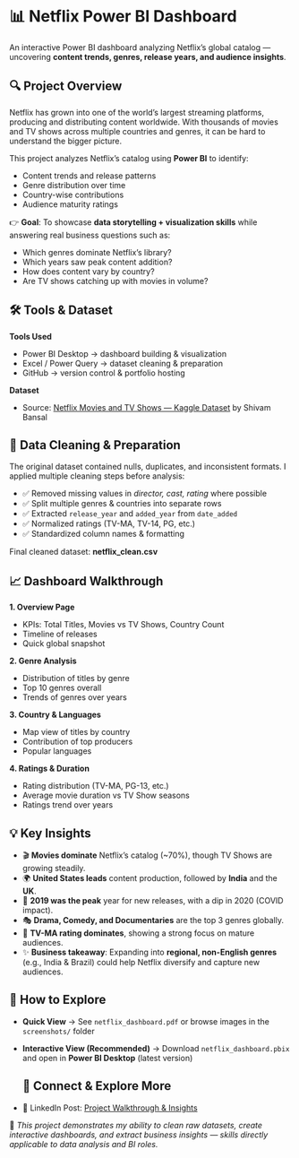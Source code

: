 # 📊 Netflix Power BI Dashboard  

An interactive Power BI dashboard analyzing Netflix’s global catalog — uncovering **content trends, genres, release years, and audience insights**.  

## 🔍 Project Overview  

Netflix has grown into one of the world’s largest streaming platforms, producing and distributing content worldwide. With thousands of movies and TV shows across multiple countries and genres, it can be hard to understand the bigger picture.  

This project analyzes Netflix’s catalog using **Power BI** to identify:  
- Content trends and release patterns  
- Genre distribution over time  
- Country-wise contributions  
- Audience maturity ratings  

👉 **Goal**: To showcase **data storytelling + visualization skills** while answering real business questions such as:  
- Which genres dominate Netflix’s library?  
- Which years saw peak content addition?  
- How does content vary by country?  
- Are TV shows catching up with movies in volume?  

## 🛠️ Tools & Dataset  

**Tools Used**  
- Power BI Desktop → dashboard building & visualization  
- Excel / Power Query → dataset cleaning & preparation  
- GitHub → version control & portfolio hosting  

**Dataset**  
- Source: [Netflix Movies and TV Shows — Kaggle Dataset](https://www.kaggle.com/datasets/shivamb/netflix-shows) by Shivam Bansal  

## 🧹 Data Cleaning & Preparation  

The original dataset contained nulls, duplicates, and inconsistent formats. I applied multiple cleaning steps before analysis:  
- ✅ Removed missing values in *director, cast, rating* where possible  
- ✅ Split multiple genres & countries into separate rows  
- ✅ Extracted `release_year` and `added_year` from `date_added`  
- ✅ Normalized ratings (TV-MA, TV-14, PG, etc.)  
- ✅ Standardized column names & formatting  

Final cleaned dataset: **netflix_clean.csv**  

## 📈 Dashboard Walkthrough  

**1. Overview Page**  
- KPIs: Total Titles, Movies vs TV Shows, Country Count  
- Timeline of releases  
- Quick global snapshot  

**2. Genre Analysis**  
- Distribution of titles by genre  
- Top 10 genres overall  
- Trends of genres over years  

**3. Country & Languages**  
- Map view of titles by country  
- Contribution of top producers  
- Popular languages  

**4. Ratings & Duration**  
- Rating distribution (TV-MA, PG-13, etc.)  
- Average movie duration vs TV Show seasons  
- Ratings trend over years  

## 💡 Key Insights  

- 🎬 **Movies dominate** Netflix’s catalog (~70%), though TV Shows are growing steadily.  
- 🌍 **United States leads** content production, followed by **India** and the **UK**.  
- 📅 **2019 was the peak** year for new releases, with a dip in 2020 (COVID impact).  
- 🎭 **Drama, Comedy, and Documentaries** are the top 3 genres globally.  
- 🔞 **TV-MA rating dominates**, showing a strong focus on mature audiences.  
- ✨ **Business takeaway**: Expanding into **regional, non-English genres** (e.g., India & Brazil) could help Netflix diversify and capture new audiences.  

## 🚀 How to Explore  

- **Quick View** → See `netflix_dashboard.pdf` or browse images in the `screenshots/` folder  
- **Interactive View (Recommended)** → Download `netflix_dashboard.pbix` and open in **Power BI Desktop** (latest version)

  ## 🔗 Connect & Explore More  
- 💼 LinkedIn Post: [Project Walkthrough & Insights](https://www.linkedin.com/posts/sakshi-verma-841045285_powerbi-dataanalytics-netflixinsights-activity-7331646334833238016-bqeU?utm_source=share&utm_medium=member_desktop&rcm=ACoAAEU9OnEBaBEIQXaz-TIOqDeb7BKd_AFZl-w)  

📌 *This project demonstrates my ability to clean raw datasets, create interactive dashboards, and extract business insights — skills directly applicable to data analysis and BI roles.*  
